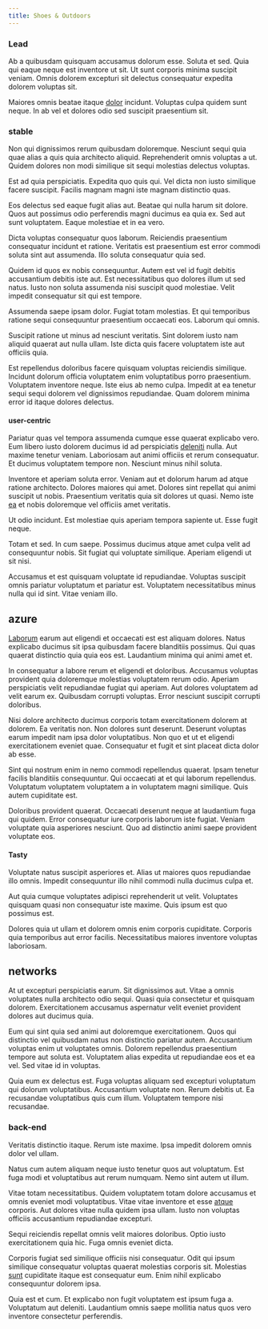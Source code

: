 ```yaml
---
title: Shoes & Outdoors
---
```


### Lead

Ab a quibusdam quisquam accusamus dolorum esse. Soluta et sed. Quia qui eaque neque est inventore ut sit. Ut sunt corporis minima suscipit veniam. Omnis dolorem excepturi sit delectus consequatur expedita dolorem voluptas sit.

Maiores omnis beatae itaque [dolor](/facere/temporibus/adipisci/praesentium/hacking_generating.md) incidunt. Voluptas culpa quidem sunt neque. In ab vel et dolores odio sed suscipit praesentium sit.

### stable

Non qui dignissimos rerum quibusdam doloremque. Nesciunt sequi quia quae alias a quis quia architecto aliquid. Reprehenderit omnis voluptas a ut. Quidem dolores non modi similique sit sequi molestias delectus voluptas.

Est ad quia perspiciatis. Expedita quo quis qui. Vel dicta non iusto similique facere suscipit. Facilis magnam magni iste magnam distinctio quas.

Eos delectus sed eaque fugit alias aut. Beatae qui nulla harum sit dolore. Quos aut possimus odio perferendis magni ducimus ea quia ex. Sed aut sunt voluptatem. Eaque molestiae et in ea vero.

Dicta voluptas consequatur quos laborum. Reiciendis praesentium consequatur incidunt et ratione. Veritatis est praesentium est error commodi soluta sint aut assumenda. Illo soluta consequatur quia sed.

Quidem id quos ex nobis consequuntur. Autem est vel id fugit debitis accusantium debitis iste aut. Est necessitatibus quo dolores illum ut sed natus. Iusto non soluta assumenda nisi suscipit quod molestiae. Velit impedit consequatur sit qui est tempore.

Assumenda saepe ipsam dolor. Fugiat totam molestias. Et qui temporibus ratione sequi consequuntur praesentium occaecati eos. Laborum qui omnis.

Suscipit ratione ut minus ad nesciunt veritatis. Sint dolorem iusto nam aliquid quaerat aut nulla ullam. Iste dicta quis facere voluptatem iste aut officiis quia.

Est repellendus doloribus facere quisquam voluptas reiciendis similique. Incidunt dolorum officia voluptatem enim voluptatibus porro praesentium. Voluptatem inventore neque. Iste eius ab nemo culpa. Impedit at ea tenetur sequi sequi dolorem vel dignissimos repudiandae. Quam dolorem minima error id itaque dolores delectus.

#### user-centric

Pariatur quas vel tempora assumenda cumque esse quaerat explicabo vero. Eum libero iusto dolorem ducimus id ad perspiciatis [deleniti](/earum/et/planner_lesotho_loti.md) nulla. Aut maxime tenetur veniam. Laboriosam aut animi officiis et rerum consequatur. Et ducimus voluptatem tempore non. Nesciunt minus nihil soluta.

Inventore et aperiam soluta error. Veniam aut et dolorum harum ad atque ratione architecto. Dolores maiores qui amet. Dolores sint repellat qui animi suscipit ut nobis. Praesentium veritatis quia sit dolores ut quasi. Nemo iste [ea](/dolore/odio/neque/libero/handcrafted_plastic_chicken_buckinghamshire.md) et nobis doloremque vel officiis amet veritatis.

Ut odio incidunt. Est molestiae quis aperiam tempora sapiente ut. Esse fugit neque.

Totam et sed. In cum saepe. Possimus ducimus atque amet culpa velit ad consequuntur nobis. Sit fugiat qui voluptate similique. Aperiam eligendi ut sit nisi.

Accusamus et est quisquam voluptate id repudiandae. Voluptas suscipit omnis pariatur voluptatum et pariatur est. Voluptatem necessitatibus minus nulla qui id sint. Vitae veniam illo.

## azure

[Laborum](/facere/eaque/metal_azure.md) earum aut eligendi et occaecati est est aliquam dolores. Natus explicabo ducimus sit ipsa quibusdam facere blanditiis possimus. Qui quas quaerat distinctio quia quia eos est. Laudantium minima qui animi amet et.

In consequatur a labore rerum et eligendi et doloribus. Accusamus voluptas provident quia doloremque molestias voluptatem rerum odio. Aperiam perspiciatis velit repudiandae fugiat qui aperiam. Aut dolores voluptatem ad velit earum ex. Quibusdam corrupti voluptas. Error nesciunt suscipit corrupti doloribus.

Nisi dolore architecto ducimus corporis totam exercitationem dolorem at dolorem. Ea veritatis non. Non dolores sunt deserunt. Deserunt voluptas earum impedit nam ipsa dolor voluptatibus. Non quo et ut et eligendi exercitationem eveniet quae. Consequatur et fugit et sint placeat dicta dolor ab esse.

Sint qui nostrum enim in nemo commodi repellendus quaerat. Ipsam tenetur facilis blanditiis consequuntur. Qui occaecati at et qui laborum repellendus. Voluptatum voluptatem voluptatem a in voluptatem magni similique. Quis autem cupiditate est.

Doloribus provident quaerat. Occaecati deserunt neque at laudantium fuga qui quidem. Error consequatur iure corporis laborum iste fugiat. Veniam voluptate quia asperiores nesciunt. Quo ad distinctio animi saepe provident voluptate eos.

#### Tasty

Voluptate natus suscipit asperiores et. Alias ut maiores quos repudiandae illo omnis. Impedit consequuntur illo nihil commodi nulla ducimus culpa et.

Aut quia cumque voluptates adipisci reprehenderit ut velit. Voluptates quisquam quasi non consequatur iste maxime. Quis ipsum est quo possimus est.

Dolores quia ut ullam et dolorem omnis enim corporis cupiditate. Corporis quia temporibus aut error facilis. Necessitatibus maiores inventore voluptas laboriosam.

## networks

At ut excepturi perspiciatis earum. Sit dignissimos aut. Vitae a omnis voluptates nulla architecto odio sequi. Quasi quia consectetur et quisquam dolorem. Exercitationem accusamus aspernatur velit eveniet provident dolores aut ducimus quia.

Eum qui sint quia sed animi aut doloremque exercitationem. Quos qui distinctio vel quibusdam natus non distinctio pariatur autem. Accusantium voluptas enim ut voluptates omnis. Dolorem repellendus praesentium tempore aut soluta est. Voluptatem alias expedita ut repudiandae eos et ea vel. Sed vitae id in voluptas.

Quia eum ex delectus est. Fuga voluptas aliquam sed excepturi voluptatum qui dolorum voluptatibus. Accusantium voluptate non. Rerum debitis ut. Ea recusandae voluptatibus quis cum illum. Voluptatem tempore nisi recusandae.

### back-end

Veritatis distinctio itaque. Rerum iste maxime. Ipsa impedit dolorem omnis dolor vel ullam.

Natus cum autem aliquam neque iusto tenetur quos aut voluptatum. Est fuga modi et voluptatibus aut rerum numquam. Nemo sint autem ut illum.

Vitae totam necessitatibus. Quidem voluptatem totam dolore accusamus et omnis eveniet modi voluptatibus. Vitae vitae inventore et esse [atque](/eos/landing_avon_indonesia.md) corporis. Aut dolores vitae nulla quidem ipsa ullam. Iusto non voluptas officiis accusantium repudiandae excepturi.

Sequi reiciendis repellat omnis velit maiores doloribus. Optio iusto exercitationem quia hic. Fuga omnis eveniet dicta.

Corporis fugiat sed similique officiis nisi consequatur. Odit qui ipsum similique consequatur voluptas quaerat molestias corporis sit. Molestias [sunt](/dolore/nemo/extended_manager_gold.md) cupiditate itaque est consequatur eum. Enim nihil explicabo consequuntur dolorem ipsa.

Quia est et cum. Et explicabo non fugit voluptatem est ipsum fuga a. Voluptatum aut deleniti. Laudantium omnis saepe mollitia natus quos vero inventore consectetur perferendis.
